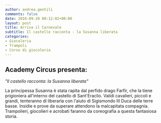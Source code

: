```yaml
---
author: andrea.gentili
comments: false
date: 2016-09-20 00:12:02+00:00
layout: post
title: Arriva il Carnevale
subtitle: Il castello racconta - la Susanna liberata
categories:
- Giocoleria
- Trampoli
- Corso di giocoleria
---
```


## Academy Circus presenta:
*"Il castello racconta: la Susanna liberata"* 

La principessa Susanna è stata rapita dal perfido drago Farfir, che la tiene prigioniera all'interno del castello di Sant'Eraclio. Validi cavalieri, piccoli e grandi, tenteranno di liberarla con l'aiuto di Sigismondo III Duca delle terre basse. Insidie e prove da superare attendono la malcapitata compagnia.
Trampolieri, giocolieri e acrobati faranno da coreografia a questa fantasiosa storia.
